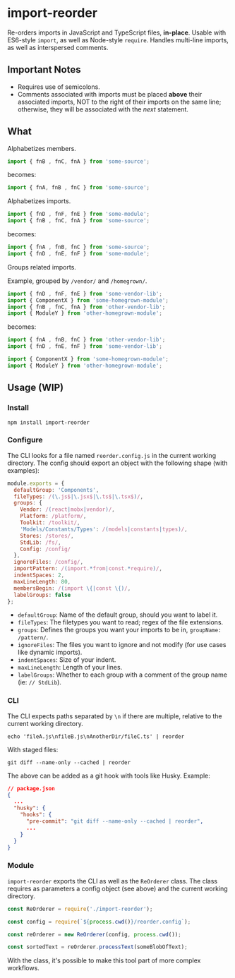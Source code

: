 # import-reorder

Re-orders imports in JavaScript and TypeScript files, **in-place**. Usable with ES6-style `import`, as well as Node-style `require`. Handles multi-line imports, as well as interspersed comments.

## Important Notes

- Requires use of semicolons.
- Comments associated with imports must be placed **above** their associated imports, NOT to the right of their imports on the same line; otherwise, they will be associated with the _next_ statement.

## What

Alphabetizes members.

```javascript
import { fnB , fnC, fnA } from 'some-source';
```

becomes:

```javascript
import { fnA, fnB , fnC } from 'some-source';
```

Alphabetizes imports.

```javascript
import { fnD , fnF, fnE } from 'some-module';
import { fnB , fnC, fnA } from 'some-source';
```

becomes:

```javascript
import { fnA , fnB, fnC } from 'some-source';
import { fnD , fnE, fnF } from 'some-module';
```

Groups related imports.

Example, grouped by `/vendor/` and `/homegrown/`.

```javascript
import { fnD , fnF, fnE } from 'some-vendor-lib';
import { ComponentX } from 'some-homegrown-module';
import { fnB , fnC, fnA } from 'other-vendor-lib';
import { ModuleY } from 'other-homegrown-module';
```

becomes:

```javascript
import { fnA , fnB, fnC } from 'other-vendor-lib';
import { fnD , fnE, fnF } from 'some-vendor-lib';

import { ComponentX } from 'some-homegrown-module';
import { ModuleY } from 'other-homegrown-module';
```

## Usage (WIP)

### Install

```shell
npm install import-reorder
```

### Configure

The CLI looks for a file named `reorder.config.js` in the current working directory. The config should export an object with the following shape (with examples):

```javascript
module.exports = {
  defaultGroup: 'Components',
  fileTypes: /(\.js$|\.jsx$|\.ts$|\.tsx$)/,
  groups: {
    Vendor: /(react|mobx|vendor)/,
    Platform: /platform/,
    Toolkit: /toolkit/,
    'Models/Constants/Types': /(models|constants|types)/,
    Stores: /stores/,
    StdLib: /fs/,
    Config: /config/
  },
  ignoreFiles: /config/,
  importPattern: /(import.*from|const.*require)/,
  indentSpaces: 2,
  maxLineLength: 80,
  membersBegin: /(import \{|const \{)/,
  labelGroups: false
};
```

- `defaultGroup`: Name of the default group, should you want to label it.
- `fileTypes`: The filetypes you want to read; regex of the file extensions.
- `groups`: Defines the groups you want your imports to be in, `groupName: /pattern/`.
- `ignoreFiles`: The files you want to ignore and not modify (for use cases like dynamic imports).
- `indentSpaces`: Size of your indent.
- `maxLineLength`: Length of your lines.
- `labelGroups`: Whether to each group with a comment of the group name (ie: `// StdLib`).

### CLI

The CLI expects paths separated by `\n` if there are multiple, relative to the current working directory.

```shell
echo 'fileA.js\nfileB.js\nAnotherDir/fileC.ts' | reorder
```

With staged files:

```shell
git diff --name-only --cached | reorder
```

The above can be added as a git hook with tools like Husky. Example:

```json
// package.json
{
  ...
  "husky": {
    "hooks": {
      "pre-commit": "git diff --name-only --cached | reorder",
      ...
    }
  }
}
```

### Module

`import-reorder` exports the CLI as well as the `ReOrderer` class. The class requires as parameters a config object (see above) and the current working directory.

```javascript
const ReOrderer = require('./import-reorder');

const config = require(`${process.cwd()}/reorder.config`);

const reOrderer = new ReOrderer(config, process.cwd());

const sortedText = reOrderer.processText(someBlobOfText);
```

With the class, it's possible to make this tool part of more complex workflows.
